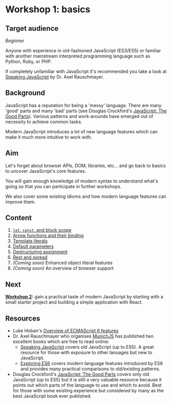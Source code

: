 # Workshop 1: basics

## Target audience

_Beginner_

Anyone with experience in old-fashioned JavaScript (ES3/ES5) or familiar with another mainstream interpreted programming language such as Python, Ruby, or PHP.

If completely unfamiliar with JavaScript it's recommended you take a look at [Speaking JavaScript](http://speakingjs.com/) by Dr. Axel Rauschmayer.

## Background

JavaScript has a reputation for being a 'messy' language. There are many 'good' parts and many 'bad' parts (see Douglas Crockford's [JavaScript: The Good Parts](http://shop.oreilly.com/product/9780596517748.do)). Various patterns and work-arounds have emerged out of necessity to achieve common tasks.

Modern JavaScript introduces a lot of new language features which can make it much more intuitive to work with.

## Aim

Let's forget about browser APIs, DOM, libraries, etc... and go back to basics to uncover JavaScript's core features.

You will gain enough knowledge of modern syntax to understand what's going so that you can participate in further workshops.

We also cover some existing idioms and how modern language features can improve them.

## Content

1. [`let`, `const`, and block scope](let-and-const.md)
1. [Arrow functions and their binding](arrow-functions.md)
1. [Template literals](template-literals.md)
1. [Default parameters](default-parameters.md)
1. [Destructuring assignment](destructuring-assignment.md)
1. [Rest and spread](rest-and-spread.md)
1. _(Coming soon)_ Enhanced object literal features
1. _(Coming soon)_ An overview of browser support

## Next

__[Workshop 2](workshops/2/overview.md):__ gain a practical taste of modern JavaScript by starting with a small starter project and building a simple application with React.

## Resources

* Luke Hoban's [Overview of ECMAScript 6 features](https://github.com/lukehoban/es6features)
* Dr. Axel Rauschmayer who organises [MunichJS](http://www.munichjs.org/) has published two excellent books which are free to read online:
  * [Speaking JavaScript](http://speakingjs.com/) covers old JavaScript (up to ES5). A great resource for those with exposure to other lanuages but new to JavaScript.
  * [Exploring ES6](http://exploringjs.com/es6/) covers modern language features introduced by ES6 and provides many practical comparisons to old/existing patterns.
* Douglas Crockford's [JavaScript: The Good Parts](http://shop.oreilly.com/product/9780596517748.do) covers only old JavaScript (up to ES5) but it is still a very valuable resource because it points out which parts of the language to use and which to avoid. Best for those with some existing experience but considered by many as the best JavaScript book ever published.
